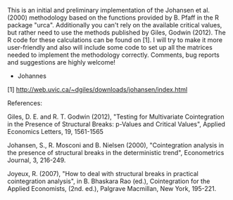 This is an initial and preliminary implementation of the Johansen et al. (2000) methodology based on the functions provided by B. Pfaff in the R package "urca". 
Additionally you can't rely on the available critical values, but rather need to use the methods published by Giles, Godwin (2012). The R code for these calculations can be found on [1].
I will try to make it more user-friendly and also will include some code to set up all the matrices needed to implement the methodology correctly.
Comments, bug reports and suggestions are highly welcome!

- Johannes

[1] http://web.uvic.ca/~dgiles/downloads/johansen/index.html



References:

Giles, D. E. and R. T. Godwin (2012), "Testing for Multivariate Cointegration in the Presence of Structural Breaks: p-Values and Critical Values", Applied Economics Letters, 19, 1561-1565

Johansen, S., R. Mosconi and B. Nielsen (2000), "Cointegration analysis in the presence of structural breaks in the deterministic trend", Econometrics Journal, 3, 216-249. 

 Joyeux, R. (2007), "How to deal with structural breaks in practical cointegration analysis", in B. Bhaskara Rao (ed.), Cointegration for the Applied Economists, (2nd. ed.), Palgrave Macmillan, New York, 195-221.

